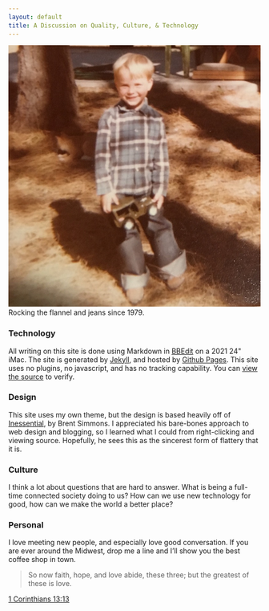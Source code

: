 ```yaml
---
layout: default
title: A Discussion on Quality, Culture, & Technology 
---
```


<img src="/media/jeans_and_flannel.jpg" loading="lazy" />
Rocking the flannel and jeans since 1979.

### Technology

All writing on this site is done using Markdown in [BBEdit][1] on a 2021 24" iMac. The site is generated by [Jekyll][2], and hosted by [Github Pages][3]. This site uses no plugins, no javascript, and has no tracking capability. You can [view the source][4] to verify. 

### Design

This site uses my own theme, but the design is based heavily off of [Inessential][5], by Brent Simmons. I appreciated his bare-bones approach to web design and blogging, so I learned what I could from right-clicking and viewing source. Hopefully, he sees this as the sincerest form of flattery that it is. 

### Culture

I think a lot about questions that are hard to answer. What is being a full-time connected society doing to us? How can we use new technology for good, how can we make the world a better place?

### Personal

I love meeting new people, and especially love good conversation. If you are ever around the Midwest, drop me a line and I’ll show you the best coffee shop in town.

> So now faith, hope, and love abide, these three; but the greatest of these is love.

[1 Corinthians 13:13][8]


[1]: https://www.barebones.com/products/bbedit/
[2]: http://jekyllrb.com
[3]: https://pages.github.com
[4]: https://github.com/ibuys/ibuys.github.io
[5]: http://inessential.com
[6]: https://en.wikipedia.org/wiki/Transformers:_Generation_1
[7]: http://twitter.com/ibuys
[8]: https://www.esv.org/1+Corinthians+13/
